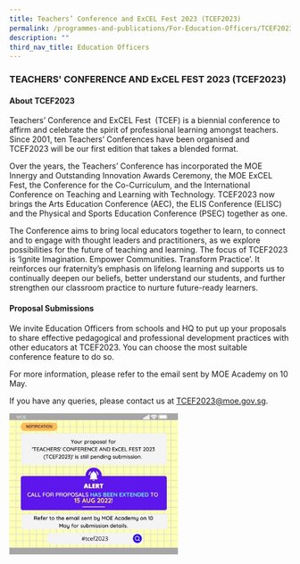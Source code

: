 ```yaml
---
title: Teachers’ Conference and ExCEL Fest 2023 (TCEF2023)
permalink: /programmes-and-publications/For-Education-Officers/TCEF2023/
description: ""
third_nav_title: Education Officers
---
```


### TEACHERS' CONFERENCE AND ExCEL FEST 2023 (TCEF2023)

#### About TCEF2023

Teachers’ Conference and ExCEL Fest  (TCEF) is a biennial conference to affirm and celebrate the spirit of professional learning amongst teachers. Since 2001, ten Teachers’ Conferences have been organised and TCEF2023 will be our first edition that takes a blended format. 

Over the years, the Teachers’ Conference has incorporated the MOE Innergy and Outstanding Innovation Awards Ceremony, the MOE ExCEL Fest, the Conference for the Co-Curriculum, and the International Conference on Teaching and Learning with Technology. TCEF2023 now brings the Arts Education Conference (AEC), the ELIS Conference (ELISC) and the Physical and Sports Education Conference (PSEC) together as one.

The Conference aims to bring local educators together to learn, to connect and to engage with thought leaders and practitioners, as we explore possibilities for the future of teaching and learning. The focus of TCEF2023 is ‘Ignite Imagination. Empower Communities. Transform Practice’. It reinforces our fraternity’s emphasis on lifelong learning and supports us to continually deepen our beliefs, better understand our students, and further strengthen our classroom practice to nurture future-ready learners.

#### Proposal Submissions

We invite Education Officers from schools and HQ to put up your proposals to share effective pedagogical and professional development practices with other educators at TCEF2023. You can choose the most suitable conference feature to do so.

For more information, please refer to the email sent by MOE Academy on 10 May.

If you have any queries, please contact us at [TCEF2023@moe.gov.sg](mailto:TCEF2023@moe.gov.sg).

<img src="/images/tcef1.png" style="width:60%">